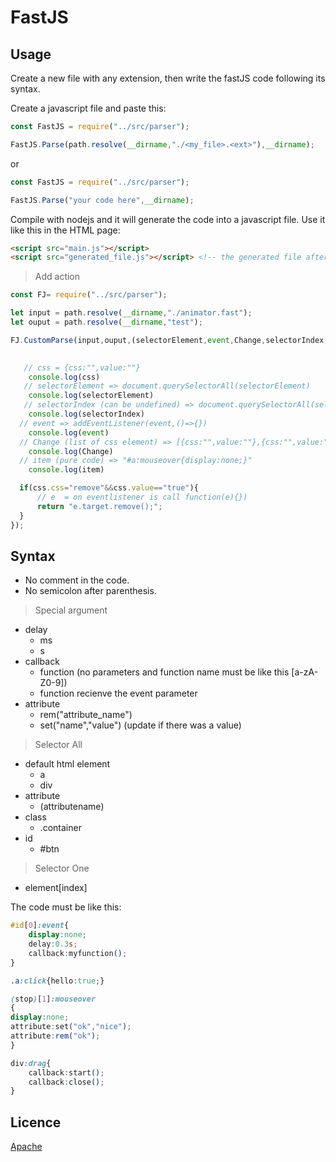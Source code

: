 # FastJS

## Usage

Create a new file with any extension, then write the fastJS code following its syntax.

Create a javascript file and paste this:

```javascript
const FastJS = require("../src/parser");

FastJS.Parse(path.resolve(__dirname,"./<my_file>.<ext>"),__dirname);
```
or
```javascript
const FastJS = require("../src/parser");

FastJS.Parse("your code here",__dirname);
```
Compile with nodejs and it will generate the code into a javascript file.
Use it like this in the HTML page:

```html
<script src="main.js"></script>
<script src="generated_file.js"></script> <!-- the generated file after your principal script -->
```

> Add action

```javascript
const FJ= require("../src/parser");

let input = path.resolve(__dirname,"./animator.fast");
let ouput = path.resolve(__dirname,"test");

FJ.CustomParse(input,ouput,(selectorElement,event,Change,selectorIndex,item,css)=>{
    

   // css = {css:"",value:""}
    console.log(css)
   // selectorElement => document.querySelectorAll(selectorElement)
    console.log(selectorElement)
   // selectorIndex (can be undefined) => document.querySelectorAll(selectorElement)[selectorIndex]
    console.log(selectorIndex)
  // event => addEventListener(event,()=>{})
    console.log(event)
  // Change (list of css element) => [{css:"",value:""},{css:"",value:""}]
    console.log(Change)
  // item (pure code) => "#a:mouseover{display:none;}"
    console.log(item)

  if(css.css="remove"&&css.value=="true"){
      // e  = on eventlistener is call function(e){})
      return "e.target.remove();"; 
  }
});
```
## Syntax

* No comment in the code.
* No semicolon after parenthesis.

> Special argument

* delay
    * ms
    * s
* callback
    * function (no parameters and function name must be like this [a-zA-Z0-9])
    * function recienve the event parameter
* attribute
    * rem("attribute_name")
    * set("name","value")  (update if there was a value)

> Selector All

* default html element
    * a
    * div
* attribute
    * (attributename)
* class
    * .container
* id
    * #btn

> Selector One

* element[index]

The code must be like this:

```css
#id[0]:event{
    display:none;
    delay:0.3s;
    callback:myfunction();
}

.a:click{hello:true;}

(stop)[1]:mouseover
{
display:none;
attribute:set("ok","nice");
attribute:rem("ok");
}

div:drag{
    callback:start();
    callback:close();
}
```



## Licence
[Apache](https://github.com/JulesG10/FastJS/LICENCE.md)
